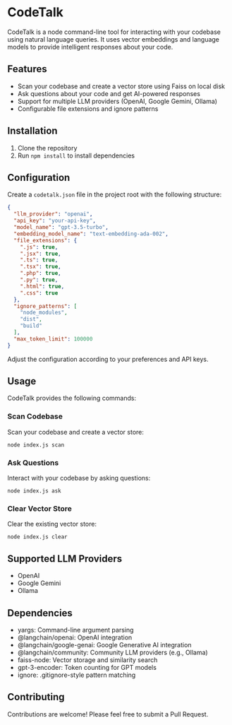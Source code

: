 # CodeTalk

CodeTalk is a node command-line tool for interacting with your codebase using natural language queries. It uses vector embeddings and language models to provide intelligent responses about your code.

## Features

- Scan your codebase and create a vector store using Faiss on local disk
- Ask questions about your code and get AI-powered responses
- Support for multiple LLM providers (OpenAI, Google Gemini, Ollama)
- Configurable file extensions and ignore patterns

## Installation

1. Clone the repository
2. Run `npm install` to install dependencies

## Configuration

Create a `codetalk.json` file in the project root with the following structure:

````json
{
  "llm_provider": "openai",
  "api_key": "your-api-key",
  "model_name": "gpt-3.5-turbo",
  "embedding_model_name": "text-embedding-ada-002",
  "file_extensions": {
    ".js": true,
    ".jsx": true,
    ".ts": true,
    ".tsx": true,
    ".php": true,
    ".py": true,
    ".html": true,
    ".css": true
  },
  "ignore_patterns": [
    "node_modules",
    "dist",
    "build"
  ],
  "max_token_limit": 100000
}
````

Adjust the configuration according to your preferences and API keys.

## Usage

CodeTalk provides the following commands:

### Scan Codebase

Scan your codebase and create a vector store:

`node index.js scan`

### Ask Questions

Interact with your codebase by asking questions:

`node index.js ask`

### Clear Vector Store

Clear the existing vector store:

`node index.js clear`

## Supported LLM Providers

- OpenAI
- Google Gemini
- Ollama

## Dependencies

- yargs: Command-line argument parsing
- @langchain/openai: OpenAI integration
- @langchain/google-genai: Google Generative AI integration
- @langchain/community: Community LLM providers (e.g., Ollama)
- faiss-node: Vector storage and similarity search
- gpt-3-encoder: Token counting for GPT models
- ignore: .gitignore-style pattern matching

## Contributing

Contributions are welcome! Please feel free to submit a Pull Request.
